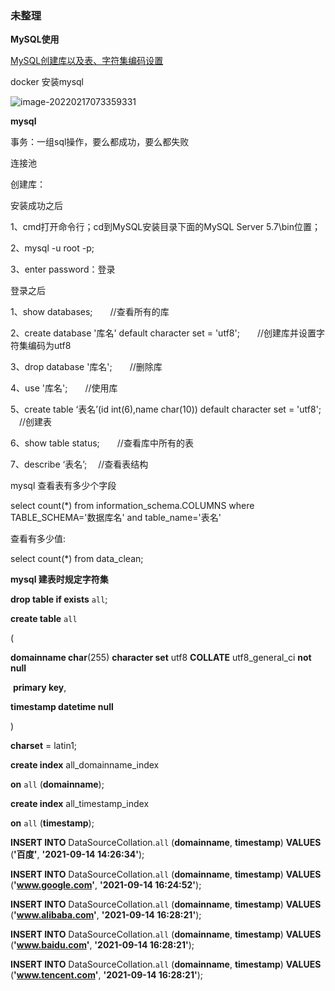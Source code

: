 ### 未整理





**MySQL使用**



[MySQL创建库以及表、字符集编码设置](https://www.cnblogs.com/doing-good/p/11943148.html)

docker 安装mysql 

![image-20220217073359331](image-20220217073359331.png)

**mysql**

事务：一组sql操作，要么都成功，要么都失败

连接池





创建库：

安装成功之后

1、cmd打开命令行；cd到MySQL安装目录下面的MySQL Server 5.7\bin位置；

2、mysql -u root -p;

3、enter password：登录

 

登录之后

1、show databases;　　//查看所有的库

2、create database '库名' default character set = 'utf8';　　//创建库并设置字符集编码为utf8

3、drop database '库名';　　//删除库

4、use '库名';　　//使用库

5、create table ‘表名’(id int(6),name char(10)) default character set = 'utf8'; 　//创建表

6、show table status;　　//查看库中所有的表

7、describe ‘表名’; 　//查看表结构



mysql 查看表有多少个字段

select count(*) from information_schema.COLUMNS where TABLE_SCHEMA='数据库名' and table_name='表名'



查看有多少值:

select count(*) from data_clean;



**mysql 建表时规定字符集**



**drop table if exists** `all`;



**create table** `all`

(

  **domainname char**(255) **character set** utf8 **COLLATE** utf8_general_ci **not null**

​    **primary key**,

  **timestamp datetime null**

)

  **charset** = latin1;



**create index** all_domainname_index

  **on** `all` (**domainname**);



**create index** all_timestamp_index

  **on** `all` (**timestamp**);



**INSERT INTO** DataSourceCollation.`all` (**domainname**, **timestamp**) **VALUES** (**'百度'**, **'2021-09-14 14:26:34'**);

**INSERT INTO** DataSourceCollation.`all` (**domainname**, **timestamp**) **VALUES** (**'www.google.com'**, **'2021-09-14 16:24:52'**);

**INSERT INTO** DataSourceCollation.`all` (**domainname**, **timestamp**) **VALUES** (**'www.alibaba.com'**, **'2021-09-14 16:28:21'**);

**INSERT INTO** DataSourceCollation.`all` (**domainname**, **timestamp**) **VALUES** (**'www.baidu.com'**, **'2021-09-14 16:28:21'**);

**INSERT INTO** DataSourceCollation.`all` (**domainname**, **timestamp**) **VALUES** (**'www.tencent.com'**, **'2021-09-14 16:28:21'**);